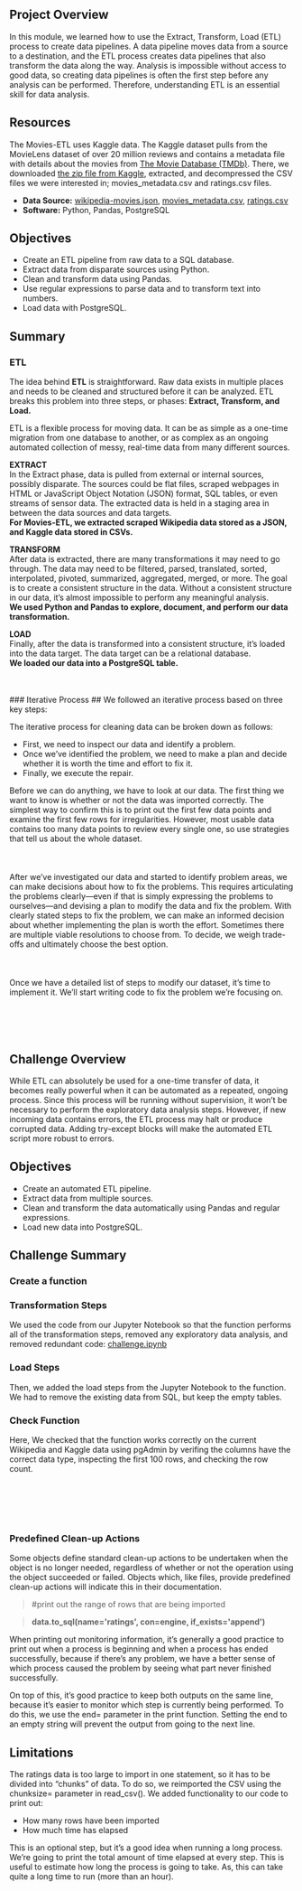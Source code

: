 ## Project Overview
In this module, we learned how to use the Extract, Transform, Load (ETL) process to create data pipelines. A data pipeline moves data from a source to a destination, and the ETL process creates data pipelines that also transform the data along the way. Analysis is impossible without access to good data, so creating data pipelines is often the first step before any analysis can be performed. Therefore, understanding ETL is an essential skill for data analysis.

## Resources
The Movies-ETL uses Kaggle data. The Kaggle dataset pulls from the MovieLens dataset of over 20 million reviews and contains a metadata file with details about the movies from [The Movie Database (TMDb)](https://www.themoviedb.org/). There, we downloaded [the zip file from Kaggle](https://www.kaggle.com/rounakbanik/the-movies-dataset/download), extracted, and decompressed the CSV files we were interested in; movies_metadata.csv and ratings.csv files. 

- **Data Source:** [wikipedia-movies.json](/data/wikipedia-movies.json), [movies_metadata.csv](/data/movies_metadata.csv), [ratings.csv](/data/ratings(c).xlsb)
- **Software:** Python, Pandas, PostgreSQL  

## Objectives 
- Create an ETL pipeline from raw data to a SQL database.
- Extract data from disparate sources using Python.
- Clean and transform data using Pandas.
- Use regular expressions to parse data and to transform text into numbers.
- Load data with PostgreSQL.

## Summary
### ETL  
The idea behind **ETL** is straightforward. Raw data exists in multiple places and needs to be cleaned and structured before it can be analyzed. ETL breaks this problem into three steps, or phases: **Extract, Transform, and Load.**  

ETL is a flexible process for moving data. It can be as simple as a one-time migration from one database to another, or as complex as an ongoing automated collection of messy, real-time data from many different sources.  

**EXTRACT**  
In the Extract phase, data is pulled from external or internal sources, possibly disparate. The sources could be flat files, scraped webpages in HTML or JavaScript Object Notation (JSON) format, SQL tables, or even streams of sensor data. The extracted data is held in a staging area in between the data sources and data targets.  
**For Movies-ETL, we extracted scraped Wikipedia data stored as a JSON, and Kaggle data stored in CSVs.**  

     
**TRANSFORM**  
After data is extracted, there are many transformations it may need to go through. The data may need to be filtered, parsed, translated, sorted, interpolated, pivoted, summarized, aggregated, merged, or more. The goal is to create a consistent structure in the data. Without a consistent structure in our data, it’s almost impossible to perform any meaningful analysis.  
**We used Python and Pandas to explore, document, and perform our data transformation.**  

     
**LOAD**  
Finally, after the data is transformed into a consistent structure, it’s loaded into the data target. The data target can be a relational database.  
**We loaded our data into a PostgreSQL table.**  
  
<br/>
<br/>
### Iterative Process
## We followed an iterative process based on three key steps: 
  
The iterative process for cleaning data can be broken down as follows:  
- First, we need to inspect our data and identify a problem.
- Once we’ve identified the problem, we need to make a plan and decide whether it is worth the time and effort to fix it.
- Finally, we execute the repair.  

Before we can do anything, we have to look at our data. The first thing we want to know is whether or not the data was imported correctly. The simplest way to confirm this is to print out the first few data points and examine the first few rows for irregularities.  However, most usable data contains too many data points to review every single one, so use strategies that tell us about the whole dataset.  
     <br/>  
     <br/>
After we’ve investigated our data and started to identify problem areas, we can make decisions about how to fix the problems. This requires articulating the problems clearly—even if that is simply expressing the problems to ourselves—and devising a plan to modify the data and fix the problem. With clearly stated steps to fix the problem, we can make an informed decision about whether implementing the plan is worth the effort. Sometimes there are multiple viable resolutions to choose from. To decide, we weigh trade-offs and ultimately choose the best option.  
     <br/>  
     <br/>
Once we have a detailed list of steps to modify our dataset, it’s time to implement it. We’ll start writing code to fix the problem we’re focusing on.  
<br/>  
<br/>
<br/>  

## Challenge Overview <br/>  
While ETL can absolutely be used for a one-time transfer of data, it becomes really powerful when it can be automated as a repeated, ongoing process. Since this process will be running without supervision, it won’t be necessary to perform the exploratory data analysis steps. However, if new incoming data contains errors, the ETL process may halt or produce corrupted data. Adding try-except blocks will make the automated ETL script more robust to errors.

## Objectives
- Create an automated ETL pipeline.
- Extract data from multiple sources.
- Clean and transform the data automatically using Pandas and regular expressions.
- Load new data into PostgreSQL.

## Challenge Summary  
### Create a function

### Transformation Steps
We used the code from our Jupyter Notebook so that the function performs all of the transformation steps, removed any exploratory data analysis, and removed redundant code: [challenge.ipynb](/challenge.ipynb)  

### Load Steps  
Then, we added the load steps from the Jupyter Notebook to the function. We had to remove the existing data from SQL, but keep the empty tables.  

### Check Function
Here, We checked that the function works correctly on the current Wikipedia and Kaggle data using pgAdmin by verifing the columns have the correct data type, inspecting the first 100 rows, and checking the row count.  

<br/>
<br/>
<br/>
<br/>

### Predefined Clean-up Actions
Some objects define standard clean-up actions to be undertaken when the object is no longer needed, regardless of whether or not the operation using the object succeeded or failed. Objects which, like files, provide predefined clean-up actions will indicate this in their documentation.  

> #print out the range of rows that are being imported  

> **data.to_sql(name='ratings', con=engine, if_exists='append')**

When printing out monitoring information, it’s generally a good practice to print out when a process is beginning and when a process has ended successfully, because if there’s any problem, we have a better sense of which process caused the problem by seeing what part never finished successfully.

On top of this, it’s good practice to keep both outputs on the same line, because it’s easier to monitor which step is currently being performed. To do this, we use the end= parameter in the print function. Setting the end to an empty string will prevent the output from going to the next line.
  


## Limitations  
The ratings data is too large to import in one statement, so it has to be divided into “chunks” of data. To do so, we reimported the CSV using the chunksize= parameter in read_csv(). We added functionality to our code to print out:
- How many rows have been imported
- How much time has elapsed  

This is an optional step, but it’s a good idea when running a long process. We’re going to print the total amount of time elapsed at every step. This is useful to estimate how long the process is going to take. As, this can take quite a long time to run (more than an hour).
